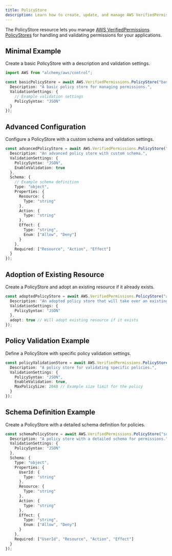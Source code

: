 ```yaml
---
title: PolicyStore
description: Learn how to create, update, and manage AWS VerifiedPermissions PolicyStores using Alchemy Cloud Control.
---
```


The PolicyStore resource lets you manage [AWS VerifiedPermissions PolicyStores](https://docs.aws.amazon.com/verifiedpermissions/latest/userguide/) for handling and validating permissions for your applications.

## Minimal Example

Create a basic PolicyStore with a description and validation settings.

```ts
import AWS from "alchemy/aws/control";

const basicPolicyStore = await AWS.VerifiedPermissions.PolicyStore("basicPolicyStore", {
  Description: "A basic policy store for managing permissions.",
  ValidationSettings: {
    // Example validation settings
    PolicySyntax: "JSON"
  }
});
```

## Advanced Configuration

Configure a PolicyStore with a custom schema and validation settings.

```ts
const advancedPolicyStore = await AWS.VerifiedPermissions.PolicyStore("advancedPolicyStore", {
  Description: "An advanced policy store with custom schema.",
  ValidationSettings: {
    PolicySyntax: "JSON",
    EnableValidation: true
  },
  Schema: {
    // Example schema definition
    Type: "object",
    Properties: {
      Resource: {
        Type: "string"
      },
      Action: {
        Type: "string"
      },
      Effect: {
        Type: "string",
        Enum: ["Allow", "Deny"]
      }
    },
    Required: ["Resource", "Action", "Effect"]
  }
});
```

## Adoption of Existing Resource

Create a PolicyStore and adopt an existing resource if it already exists.

```ts
const adoptedPolicyStore = await AWS.VerifiedPermissions.PolicyStore("adoptedPolicyStore", {
  Description: "An adopted policy store that will take over an existing one if found.",
  ValidationSettings: {
    PolicySyntax: "JSON"
  },
  adopt: true // Will adopt existing resource if it exists
});
``` 

## Policy Validation Example

Define a PolicyStore with specific policy validation settings.

```ts
const policyValidationStore = await AWS.VerifiedPermissions.PolicyStore("policyValidationStore", {
  Description: "A policy store for validating specific policies.",
  ValidationSettings: {
    PolicySyntax: "JSON",
    EnableValidation: true,
    MaxPolicySize: 2048 // Example size limit for the policy
  }
});
``` 

## Schema Definition Example

Create a PolicyStore with a detailed schema definition for policies.

```ts
const schemaPolicyStore = await AWS.VerifiedPermissions.PolicyStore("schemaPolicyStore", {
  Description: "A policy store with a detailed schema for permissions.",
  ValidationSettings: {
    PolicySyntax: "JSON"
  },
  Schema: {
    Type: "object",
    Properties: {
      UserId: {
        Type: "string"
      },
      Resource: {
        Type: "string"
      },
      Action: {
        Type: "string"
      },
      Effect: {
        Type: "string",
        Enum: ["Allow", "Deny"]
      }
    },
    Required: ["UserId", "Resource", "Action", "Effect"]
  }
});
```